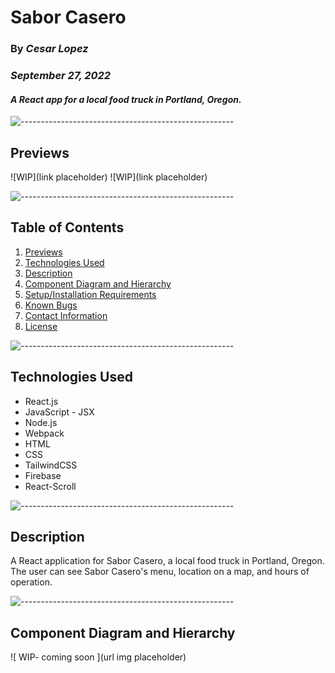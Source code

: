 # Sabor Casero

### By _**Cesar Lopez**_

### _September 27, 2022_

#### _A React app for a local food truck in Portland, Oregon._

![-----------------------------------------------------](https://raw.githubusercontent.com/andreasbm/readme/master/assets/lines/aqua.png)

## Previews <a id="previews"></a>

![WIP](link placeholder)
![WIP](link placeholder)


![-----------------------------------------------------](https://raw.githubusercontent.com/andreasbm/readme/master/assets/lines/aqua.png)

## Table of Contents

1. [Previews](#previews)
2. [Technologies Used](#technologies)
3. [Description](#description)
4. [Component Diagram and Hierarchy](#diagram)
5. [Setup/Installation Requirements](#setup)
6. [Known Bugs](#bugs)
7. [Contact Information](#contact)
8. [License](#license)

![-----------------------------------------------------](https://raw.githubusercontent.com/andreasbm/readme/master/assets/lines/aqua.png)

## Technologies Used <a id="technologies"></a>  

* React.js
* JavaScript - JSX
* Node.js
* Webpack
* HTML
* CSS
* TailwindCSS
* Firebase
* React-Scroll

![-----------------------------------------------------](https://raw.githubusercontent.com/andreasbm/readme/master/assets/lines/aqua.png)

## Description <a id="description"></a>

A React application for Sabor Casero, a local food truck in Portland, Oregon. The user can see Sabor Casero's menu, location on a map, and hours of operation.

![-----------------------------------------------------](https://raw.githubusercontent.com/andreasbm/readme/master/assets/lines/aqua.png)

## Component Diagram and Hierarchy <a id = "diagram"></a>

![ WIP- coming soon ](url img placeholder)